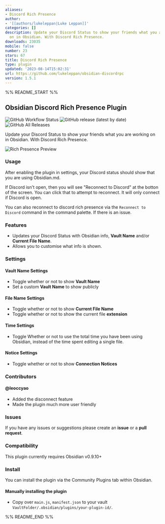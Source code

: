 ```yaml
---
aliases:
- Discord Rich Presence
author:
- '[[authors/lukeleppan|Luke Leppan]]'
categories: []
description: Update your Discord Status to show your friends what you are working
  on in Obsidian. With Discord Rich Presence.
downloads: 23035
mobile: false
number: 23
stars: 67
title: Discord Rich Presence
type: plugin
updated: '2023-08-14T15:02:31'
url: https://github.com/lukeleppan/obsidian-discordrpc
version: 1.5.1
---
```


%% README_START %%

## Obsidian Discord Rich Presence Plugin

![GitHub Workflow Status](https://img.shields.io/github/workflow/status/lukeleppan/obsidian-discordrpc/Build%20Release?logo=github&style=for-the-badge) ![GitHub release (latest by date)](https://img.shields.io/github/v/release/lukeleppan/obsidian-discordrpc?style=for-the-badge) ![GitHub All Releases](https://img.shields.io/github/downloads/lukeleppan/obsidian-discordrpc/total?style=for-the-badge)

Update your Discord Status to show your friends what you are working on in Obsidian. With Discord Rich Presence.

![Rich Presence Preview](https://raw.githubusercontent.com/lukeleppan/obsidian-discordrpc/master/assets/presence.gif)

### Usage

After enabling the plugin in settings, your Discord status should show that you are using Obsidian.md.

If Discord isn't open, then you will see "Reconnect to Discord" at the botton of the screen. You can click that to attempt to reconnect. It will only connect if Discord is open.

You can also reconnect to discord rich presence via the `Reconnect to Discord` command in the command palette. If there is an issue.

### Features

- Updates your Discord Status with Obsidian info, **Vault Name** and/or **Current File Name**.
- Allows you to customise what info is shown.

### Settings

#### Vault Name Settings

- Toggle whether or not to show **Vault Name**
- Set a custom **Vault Name** to show publicly

#### File Name Settings

- Toggle whether or not to show **Current File Name**
- Toggle whether or not to show the current file **extension**

#### Time Settings

- Toggle Whether or not to use the total time you have been using Obsidian, instead of the time spent editing a single file.

#### Notice Settings

- Toggle whether or not to show **Connection Notices**

### Contributors

#### @leoccyao

- Added the disconnect feature
- Made the plugin much more user friendly

### Issues

If you have any issues or suggestions please create an **issue** or a **pull request**.

### Compatibility

This plugin currently requires Obsidian v0.9.10+

### Install

You can install the plugin via the Community Plugins tab within Obsidian.

#### Manually installing the plugin

- Copy over `main.js`, `manifest.json` to your vault `VaultFolder/.obsidian/plugins/your-plugin-id/`.


%% README_END %%